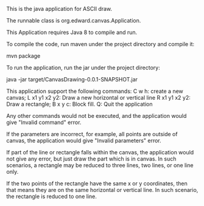 This is the java application for ASCII draw.

The runnable class is org.edward.canvas.Application.

This Application requires Java 8 to compile and run.

To compile the code, run maven under the project directory and compile it:

mvn package

To run the application, run the jar under the project directory:

java -jar target/CanvasDrawing-0.0.1-SNAPSHOT.jar

This application support the following commands:
C w h:             create a new canvas;
L x1 y1 x2 y2:     Draw a new horizontal or vertical line
R x1 y1 x2 y2:     Draw a rectangle;
B x y c:           Block fill.
Q:                 Quit the application

Any other commands would not be executed, and the application would 
give "Invalid command" error. 

If the parameters are incorrect, for example, all points are outside
of canvas, the application would give "Invalid parameters" error.

If part of the line or rectangle falls within the canvas, the application
would not give any error, but just draw the part which is in canvas. In 
such scenarios, a rectangle may be reduced to three lines, two lines, or
one line only.

If the two points of the rectangle have the same x or y coordinates, then
that means they are on the same horizontal or vertical line. In such 
scenario, the rectangle is reduced to one line.

